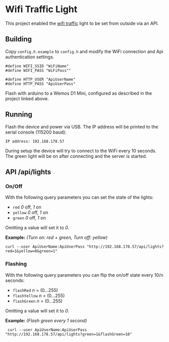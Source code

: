 # Wifi Traffic Light

This project enabled the [wifi traffic](https://www.thingiverse.com/thing:2463193) light to be set from outside via an API.

## Building

Copy `config.h.example` to `config.h` and modify the WiFi connection and Api authentication settings.

```
#define WIFI_SSID "WiFiName"
#define WIFI_PASS "WiFiPass""

#define HTTP_USER "ApiUserName"
#define HTTP_PASS "ApiUserPass"
```

Flash with arduino to a Wemos D1 Mini, configured as described in the project linked above.

## Running

Flash the device and power via USB. The IP address will be printed to the serial console (115200 baud):

```
IP address: 192.168.178.57```

During setup the device will try to connect to the WiFi every 10 seconds. 
The green light will be on after connecting and the server is started.

## API /api/lights

### On/Off
With the following query parameters you can set the state of the lights:

- `red` *0* off, *1* on
- `yellow` *0* off, *1* on
- `green` *0* off, *1* on

Omitting a value will set it to *0*.

**Example:** *(Turn on: red + green, Turn off: yellow)*
```
curl --user ApiUserName:ApiUserPass "http://192.168.178.57/api/lights?red=1&yellow=0&green=1"
```

### Flashing
With the following query parameters you can flip the on/off state every 10/n seconds:

- `flashRed` *n* = (0...255)
- `flashYellow` *n* = (0...255)
- `flashGreen` *n* = (0...255)

Omitting a value will set it to *0*.

**Example:** *(Flash green every 1 second)*

```
 curl --user ApiUserName:ApiUserPass "http://192.168.178.57/api/lights?green=1&flashGreen=10"
```

